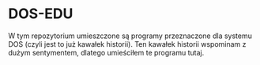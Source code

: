 # DOS-EDU
W tym repozytorium umieszczone są programy przeznaczone dla systemu DOS (czyli jest to już kawałek historii). Ten kawałek historii wspominam z dużym sentymentem, dlatego umieściłem te programu tutaj. 
